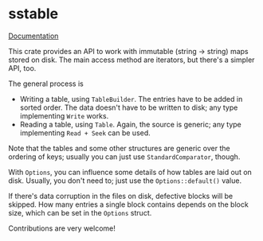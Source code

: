 # sstable

[Documentation](https://docs.rs/sstable)

This crate provides an API to work with immutable (string -> string) maps stored
on disk. The main access method are iterators, but there's a simpler API, too.

The general process is

* Writing a table, using `TableBuilder`. The entries have to be added in
  sorted order. The data doesn't have to be written to disk; any type
  implementing `Write` works.
* Reading a table, using `Table`. Again, the source is generic; any type
  implementing `Read + Seek` can be used.

Note that the tables and some other structures are generic over the ordering of
keys; usually you can just use `StandardComparator`, though.

With `Options`, you can influence some details of how tables are laid out on
disk. Usually, you don't need to; just use the `Options::default()` value.

If there's data corruption in the files on disk, defective blocks will be
skipped. How many entries a single block contains depends on the block size,
which can be set in the `Options` struct.

Contributions are very welcome!
